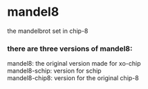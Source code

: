 # mandel8
the mandelbrot set in chip-8

### there are three versions of mandel8:
mandel8: the original version made for xo-chip
<br />  mandel8-schip: version for schip
<br />  mandel8-chip8: version for the original chip-8
